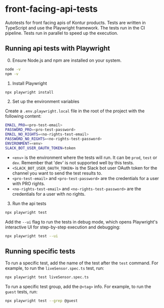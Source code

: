 # front-facing-api-tests

Autotests for front facing apis of Kontur products. Tests are written in TypeScript and use the Playwright framework. The tests run in the CI pipeline. Tests run in parallel to speed up the execution.

## Running api tests with Playwright

0. Ensure Node.js and npm are installed on your system.

```bash
node -v
npm -v
```

1. Install Playwright

```bash
npx playwright install
```

2. Set up the environment variables

Create a `.env.playwright.local` file in the root of the project with the following content:

```bash
EMAIL_PRO=<pro-test-email>
PASSWORD_PRO=<pro-test-password>
EMAIL_NO_RIGHTS=<no-rights-test-email>
PASSWORD_NO_RIGHTS=<no-rights-test-password>
ENVIRONMENT=<env>
SLACK_BOT_USER_OAUTH_TOKEN=token
```

- `<env>` is the environment where the tests will run. It can be `prod`, `test` or `dev`. Remember that 'dev' is not supported well by this tests.
- `<SLACK_BOT_USER_OAUTH_TOKEN>` is the Slack bot user OAuth token for the channel you want to send the test results to.
- `<pro-test-email>` and `<pro-test-password>` are the credentials for a user with PRO rights.
- `<no-rights-test-email>` and `<no-rights-test-password>` are the credentials for a user with no rights.

3. Run the api tests

```bash
npx playwright test
```

Add the `--ui` flag to run the tests in debug mode, which opens Playwright's interactive UI for step-by-step execution and debugging:

```bash
npx playwright test --ui
```

## Running specific tests

To run a specific test, add the name of the test after the `test` command. For example, to run the `liveSensor.spec.ts` test, run:

```bash
npx playwright test liveSensor.spec.ts
```

To run a specific test group, add the `@<tag>` info. For example, to run the `guest` tests, run:

```bash
npx playwright test --grep @guest
```

